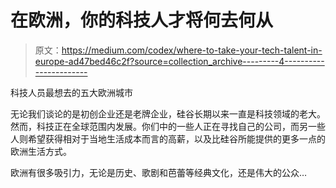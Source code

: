# 在欧洲，你的科技人才将何去何从

> 原文：<https://medium.com/codex/where-to-take-your-tech-talent-in-europe-ad47bed46c2f?source=collection_archive---------4----------------------->

科技人员最想去的五大欧洲城市

无论我们谈论的是初创企业还是老牌企业，硅谷长期以来一直是科技领域的老大。然而，科技正在全球范围内发展。你们中的一些人正在寻找自己的公司，而另一些人则希望获得相对于当地生活成本而言的高薪，以及比硅谷所能提供的更多一点的欧洲生活方式。

欧洲有很多吸引力，无论是历史、歌剧和芭蕾等经典文化，还是伟大的公众…